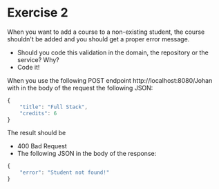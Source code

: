 # Exercise 2

When you want to add a course to a non-existing student, the course shouldn't be added and you should get a proper error message.

- Should you code this validation in the domain, the repository or the service? Why?
- Code it!

When you use the following POST endpoint http://localhost:8080/Johan with in the body of the request the following JSON:
```javascript
{
    "title": "Full Stack",
    "credits": 6
}
```
The result should be
- 400 Bad Request
- The following JSON in the body of the response:
```javascript
{
    "error": "Student not found!"
}
```